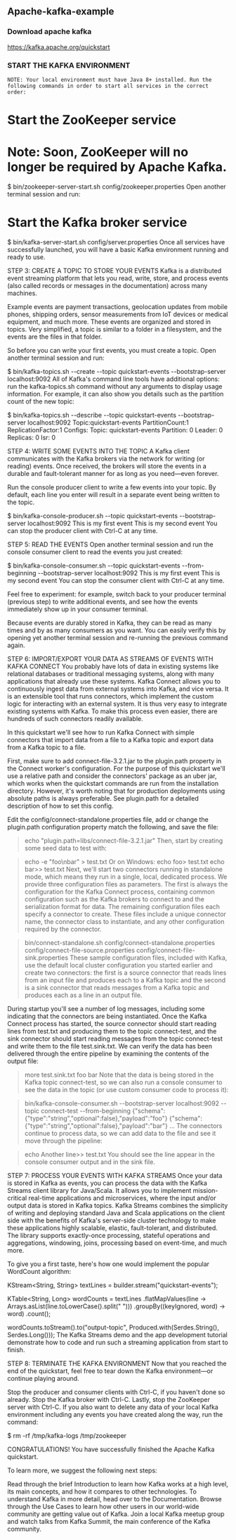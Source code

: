 ## Apache-kafka-example

### Download apache kafka
https://kafka.apache.org/quickstart

### START THE KAFKA ENVIRONMENT
    NOTE: Your local environment must have Java 8+ installed. Run the following commands in order to start all services in the correct order:

# Start the ZooKeeper service
# Note: Soon, ZooKeeper will no longer be required by Apache Kafka.
$ bin/zookeeper-server-start.sh config/zookeeper.properties
Open another terminal session and run:

# Start the Kafka broker service
$ bin/kafka-server-start.sh config/server.properties
Once all services have successfully launched, you will have a basic Kafka environment running and ready to use.

STEP 3: CREATE A TOPIC TO STORE YOUR EVENTS
Kafka is a distributed event streaming platform that lets you read, write, store, and process events (also called records or messages in the documentation) across many machines.

Example events are payment transactions, geolocation updates from mobile phones, shipping orders, sensor measurements from IoT devices or medical equipment, and much more. These events are organized and stored in topics. Very simplified, a topic is similar to a folder in a filesystem, and the events are the files in that folder.

So before you can write your first events, you must create a topic. Open another terminal session and run:

$ bin/kafka-topics.sh --create --topic quickstart-events --bootstrap-server localhost:9092
All of Kafka's command line tools have additional options: run the kafka-topics.sh command without any arguments to display usage information. For example, it can also show you details such as the partition count of the new topic:

$ bin/kafka-topics.sh --describe --topic quickstart-events --bootstrap-server localhost:9092
Topic:quickstart-events  PartitionCount:1    ReplicationFactor:1 Configs:
Topic: quickstart-events Partition: 0    Leader: 0   Replicas: 0 Isr: 0

STEP 4: WRITE SOME EVENTS INTO THE TOPIC
A Kafka client communicates with the Kafka brokers via the network for writing (or reading) events. Once received, the brokers will store the events in a durable and fault-tolerant manner for as long as you need—even forever.

Run the console producer client to write a few events into your topic. By default, each line you enter will result in a separate event being written to the topic.

$ bin/kafka-console-producer.sh --topic quickstart-events --bootstrap-server localhost:9092
This is my first event
This is my second event
You can stop the producer client with Ctrl-C at any time.

STEP 5: READ THE EVENTS
Open another terminal session and run the console consumer client to read the events you just created:

$ bin/kafka-console-consumer.sh --topic quickstart-events --from-beginning --bootstrap-server localhost:9092
This is my first event
This is my second event
You can stop the consumer client with Ctrl-C at any time.

Feel free to experiment: for example, switch back to your producer terminal (previous step) to write additional events, and see how the events immediately show up in your consumer terminal.

Because events are durably stored in Kafka, they can be read as many times and by as many consumers as you want. You can easily verify this by opening yet another terminal session and re-running the previous command again.

STEP 6: IMPORT/EXPORT YOUR DATA AS STREAMS OF EVENTS WITH KAFKA CONNECT
You probably have lots of data in existing systems like relational databases or traditional messaging systems, along with many applications that already use these systems. Kafka Connect allows you to continuously ingest data from external systems into Kafka, and vice versa. It is an extensible tool that runs connectors, which implement the custom logic for interacting with an external system. It is thus very easy to integrate existing systems with Kafka. To make this process even easier, there are hundreds of such connectors readily available.

In this quickstart we'll see how to run Kafka Connect with simple connectors that import data from a file to a Kafka topic and export data from a Kafka topic to a file.

First, make sure to add connect-file-3.2.1.jar to the plugin.path property in the Connect worker's configuration. For the purpose of this quickstart we'll use a relative path and consider the connectors' package as an uber jar, which works when the quickstart commands are run from the installation directory. However, it's worth noting that for production deployments using absolute paths is always preferable. See plugin.path for a detailed description of how to set this config.

Edit the config/connect-standalone.properties file, add or change the plugin.path configuration property match the following, and save the file:

> echo "plugin.path=libs/connect-file-3.2.1.jar"
Then, start by creating some seed data to test with:

> echo -e "foo\nbar" > test.txt
Or on Windows:
> echo foo> test.txt
> echo bar>> test.txt
Next, we'll start two connectors running in standalone mode, which means they run in a single, local, dedicated process. We provide three configuration files as parameters. The first is always the configuration for the Kafka Connect process, containing common configuration such as the Kafka brokers to connect to and the serialization format for data. The remaining configuration files each specify a connector to create. These files include a unique connector name, the connector class to instantiate, and any other configuration required by the connector.

> bin/connect-standalone.sh config/connect-standalone.properties config/connect-file-source.properties config/connect-file-sink.properties
These sample configuration files, included with Kafka, use the default local cluster configuration you started earlier and create two connectors: the first is a source connector that reads lines from an input file and produces each to a Kafka topic and the second is a sink connector that reads messages from a Kafka topic and produces each as a line in an output file.

During startup you'll see a number of log messages, including some indicating that the connectors are being instantiated. Once the Kafka Connect process has started, the source connector should start reading lines from test.txt and producing them to the topic connect-test, and the sink connector should start reading messages from the topic connect-test and write them to the file test.sink.txt. We can verify the data has been delivered through the entire pipeline by examining the contents of the output file:

> more test.sink.txt
foo
bar
Note that the data is being stored in the Kafka topic connect-test, so we can also run a console consumer to see the data in the topic (or use custom consumer code to process it):

> bin/kafka-console-consumer.sh --bootstrap-server localhost:9092 --topic connect-test --from-beginning
{"schema":{"type":"string","optional":false},"payload":"foo"}
{"schema":{"type":"string","optional":false},"payload":"bar"}
...
The connectors continue to process data, so we can add data to the file and see it move through the pipeline:

> echo Another line>> test.txt
You should see the line appear in the console consumer output and in the sink file.

STEP 7: PROCESS YOUR EVENTS WITH KAFKA STREAMS
Once your data is stored in Kafka as events, you can process the data with the Kafka Streams client library for Java/Scala. It allows you to implement mission-critical real-time applications and microservices, where the input and/or output data is stored in Kafka topics. Kafka Streams combines the simplicity of writing and deploying standard Java and Scala applications on the client side with the benefits of Kafka's server-side cluster technology to make these applications highly scalable, elastic, fault-tolerant, and distributed. The library supports exactly-once processing, stateful operations and aggregations, windowing, joins, processing based on event-time, and much more.

To give you a first taste, here's how one would implement the popular WordCount algorithm:

KStream<String, String> textLines = builder.stream("quickstart-events");

KTable<String, Long> wordCounts = textLines
.flatMapValues(line -> Arrays.asList(line.toLowerCase().split(" ")))
.groupBy((keyIgnored, word) -> word)
.count();

wordCounts.toStream().to("output-topic", Produced.with(Serdes.String(), Serdes.Long()));
The Kafka Streams demo and the app development tutorial demonstrate how to code and run such a streaming application from start to finish.

STEP 8: TERMINATE THE KAFKA ENVIRONMENT
Now that you reached the end of the quickstart, feel free to tear down the Kafka environment—or continue playing around.

Stop the producer and consumer clients with Ctrl-C, if you haven't done so already.
Stop the Kafka broker with Ctrl-C.
Lastly, stop the ZooKeeper server with Ctrl-C.
If you also want to delete any data of your local Kafka environment including any events you have created along the way, run the command:

$ rm -rf /tmp/kafka-logs /tmp/zookeeper

CONGRATULATIONS!
You have successfully finished the Apache Kafka quickstart.

To learn more, we suggest the following next steps:

Read through the brief Introduction to learn how Kafka works at a high level, its main concepts, and how it compares to other technologies. To understand Kafka in more detail, head over to the Documentation.
Browse through the Use Cases to learn how other users in our world-wide community are getting value out of Kafka.
Join a local Kafka meetup group and watch talks from Kafka Summit, the main conference of the Kafka community.